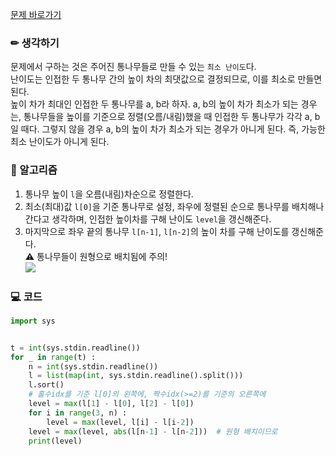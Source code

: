[문제 바로가기](https://www.acmicpc.net/problem/11497)

### ✏ 생각하기
문제에서 구하는 것은 주어진 통나무들로 만들 수 있는 ```최소 난이도```다.  
난이도는 인접한 두 통나무 간의 높이 차의 최댓값으로 결정되므로, 이를 최소로 만들면 된다.  
높이 차가 최대인 인접한 두 통나무를 a, b라 하자. a, b의 높이 차가 최소가 되는 경우는, 통나무들을 높이를 기준으로 정렬(오름/내림)했을 때 인접한 두 통나무가 각각 a, b일 때다. 그렇지 않을 경우 a, b의 높이 차가 최소가 되는 경우가 아니게 된다. 즉, 가능한 최소 난이도가 아니게 된다.

### 📒 알고리즘
1. 통나무 높이 ```l```을 오름(내림)차순으로 정렬한다.
2. 최소(최대)값 ```l[0]```을 기준 통나무로 설정, 좌우에 정렬된 순으로 통나무를 배치해나간다고 생각하며, 인접한 높이차를 구해 난이도 ```level```을 갱신해준다.
3. 마지막으로 좌우 끝의 통나무 ```l[n-1]```, ```l[n-2]```의 높이 차를 구해 난이도를 갱신해준다.  
⚠ 통나무들이 원형으로 배치됨에 주의!  
![](https://velog.velcdn.com/images/goodheart50/post/870b29f4-48c1-42ee-ba4a-54434554665d/image.png)


### 💻 코드
```python
import sys


t = int(sys.stdin.readline())
for _ in range(t) :
    n = int(sys.stdin.readline())
    l = list(map(int, sys.stdin.readline().split()))
    l.sort()
    # 홀수idx를 기준 l[0]의 왼쪽에, 짝수idx(>=2)를 기준의 오른쪽에
    level = max(l[1] - l[0], l[2] - l[0])
    for i in range(3, n) :
        level = max(level, l[i] - l[i-2])
    level = max(level, abs(l[n-1] - l[n-2]))  # 원형 배치이므로
    print(level)
```
